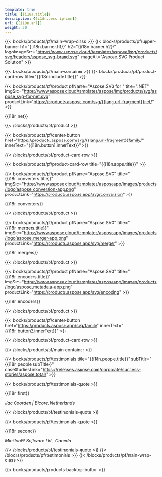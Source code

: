 ```yaml
---
template: true
title: {{i18n.title}}
description: {{i18n.description}}
url: {{i18n.url}}
weight: 30
---
```


{{< blocks/products/pf/main-wrap-class >}}
{{< blocks/products/pf/upper-banner h1="{{i18n.banner.h1}}" h2="{{i18n.banner.h2}}" logoImageSrc="https://www.aspose.cloud/templates/aspose/img/products/svg/headers/aspose_svg-brand.svg" imageAlt="Aspose.SVG Product Solution" >}}

{{< blocks/products/pf/main-container >}}
{{< blocks/products/pf/product-card-row title="{{i18n.include.title}}" >}}

{{< blocks/products/pf/product pfName="Aspose.SVG for " title=".NET" imgSrc="https://www.aspose.cloud/templates/aspose/img/products/svg/aspose_svg-for-net.svg" productLink="https://products.aspose.com/svg/{{lang.url-fragment}}net/" >}}

{{i18n.net}}

{{< /blocks/products/pf/product >}}

{{< blocks/products/pf/center-button href="https://products.aspose.com/svg/{{lang.url-fragment}}family/" innerText="{{i18n.button1.innerText}}" >}}

{{< /blocks/products/pf/product-card-row >}}

{{< blocks/products/pf/product-card-row title="{{i18n.apps.title}}" >}}

{{< blocks/products/pf/product pfName="Aspose.SVG" title="{{i18n.converters.title}}" imgSrc="https://www.aspose.cloud/templates/asposeapp/images/products/logo/aspose_conversion-app.png" productLink="https://products.aspose.app/svg/conversion" >}}

{{i18n.converters}}

{{< /blocks/products/pf/product >}}

{{< blocks/products/pf/product pfName="Aspose.SVG" title="{{i18n.mergers.title}}" imgSrc="https://www.aspose.cloud/templates/asposeapp/images/products/logo/aspose_merger-app.png" productLink="https://products.aspose.app/svg/merger" >}}

{{i18n.mergers}}

{{< /blocks/products/pf/product >}}

{{< blocks/products/pf/product pfName="Aspose.SVG" title="{{i18n.encoders.title}}" imgSrc="https://www.aspose.cloud/templates/asposeapp/images/products/logo/aspose_metadata-app.png" productLink="https://products.aspose.app/svg/encoding" >}}

{{i18n.encoders}}

{{< /blocks/products/pf/product >}}

{{< blocks/products/pf/center-button href="https://products.aspose.app/svg/family" innerText="{{i18n.button2.innerText}}" >}}

{{< /blocks/products/pf/product-card-row >}}


{{< /blocks/products/pf/main-container >}}

{{< blocks/products/pf/testimonials title="{{i18n.people.title}}" subTitle="{{i18n.people.subTitle}}" caseStudiesLink="https://releases.aspose.com/corporate/success-stories/aspose.total/" >}}

{{< blocks/products/pf/testimonials-quote >}}
<p class="first">

{{i18n.first}}

 <em>
  Jac Goorden | Bicore, Netherlands
 </em>
</p>

{{< /blocks/products/pf/testimonials-quote >}}

{{< blocks/products/pf/testimonials-quote >}}
<p class="second">

{{i18n.second}}
 
 <em>
  MiniTool® Software Ltd., Canada
 </em>
</p>

{{< /blocks/products/pf/testimonials-quote >}}
{{< /blocks/products/pf/testimonials >}}
{{< /blocks/products/pf/main-wrap-class >}}

{{< blocks/products/products-backtop-button >}}